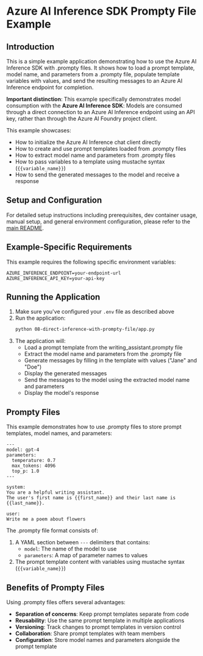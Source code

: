 # Azure AI Inference SDK Prompty File Example

## Introduction
This is a simple example application demonstrating how to use the Azure AI Inference SDK with .prompty files. It shows how to load a prompt template, model name, and parameters from a .prompty file, populate template variables with values, and send the resulting messages to an Azure AI Inference endpoint for completion.

**Important distinction**: This example specifically demonstrates model consumption with the **Azure AI Inference SDK**: Models are consumed through a direct connection to an Azure AI Inference endpoint using an API key, rather than through the Azure AI Foundry project client.

This example showcases:
- How to initialize the Azure AI Inference chat client directly
- How to create and use prompt templates loaded from .prompty files
- How to extract model name and parameters from .prompty files
- How to pass variables to a template using mustache syntax (`{{variable_name}}`)
- How to send the generated messages to the model and receive a response

## Setup and Configuration
For detailed setup instructions including prerequisites, dev container usage, manual setup, and general environment configuration, please refer to the [main README](../README.md#%EF%B8%8F-setup-guide).

## Example-Specific Requirements
This example requires the following specific environment variables:
```
AZURE_INFERENCE_ENDPOINT=your-endpoint-url
AZURE_INFERENCE_API_KEY=your-api-key
```

## Running the Application
1. Make sure you've configured your `.env` file as described above
2. Run the application:
   ```bash
   python 08-direct-inference-with-prompty-file/app.py
   ```
3. The application will:
   - Load a prompt template from the writing_assistant.prompty file
   - Extract the model name and parameters from the .prompty file
   - Generate messages by filling in the template with values ("Jane" and "Doe")
   - Display the generated messages
   - Send the messages to the model using the extracted model name and parameters
   - Display the model's response

## Prompty Files
This example demonstrates how to use .prompty files to store prompt templates, model names, and parameters:

```
---
model: gpt-4
parameters:
  temperature: 0.7
  max_tokens: 4096
  top_p: 1.0
---

system:
You are a helpful writing assistant.
The user's first name is {{first_name}} and their last name is {{last_name}}.

user:
Write me a poem about flowers
```

The .prompty file format consists of:
1. A YAML section between `---` delimiters that contains:
   - `model`: The name of the model to use
   - `parameters`: A map of parameter names to values
2. The prompt template content with variables using mustache syntax (`{{variable_name}}`)

## Benefits of Prompty Files
Using .prompty files offers several advantages:
- **Separation of concerns**: Keep prompt templates separate from code
- **Reusability**: Use the same prompt template in multiple applications
- **Versioning**: Track changes to prompt templates in version control
- **Collaboration**: Share prompt templates with team members
- **Configuration**: Store model names and parameters alongside the prompt template
